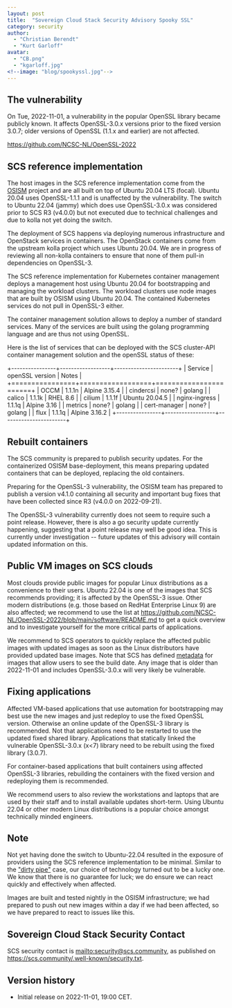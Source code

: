```yaml
---
layout: post
title:  "Sovereign Cloud Stack Security Advisory Spooky SSL"
category: security
author:
  - "Christian Berendt"
  - "Kurt Garloff"
avatar:
  - "CB.png"
  - "kgarloff.jpg"
<!--image: "blog/spookyssl.jpg"-->
---
```


## The vulnerability

On Tue, 2022-11-01, a vulnerability in the popular OpenSSL library
became publicly known. It affects OpenSSL-3.0.x versions prior
to the fixed version 3.0.7; older versions of OpenSSL (1.1.x
and earlier) are not affected.

<!--TODO: More details, CVE and links -->

https://github.com/NCSC-NL/OpenSSL-2022

## SCS reference implementation

The host images in the SCS reference implementation come from the
[OSISM](https://osism.tech) project and are all built on top of Ubuntu 20.04
LTS (focal). Ubuntu 20.04 uses OpenSSL-1.1.1 and is unaffected by the
vulnerability. The switch to Ubuntu 22.04 (jammy) which does use OpenSSL-3.0.x
was considered prior to SCS R3 (v4.0.0) but not executed due to technical
challenges and due to kolla not yet doing the switch.

The deployment of SCS happens via deploying numerous infrastructure
and OpenStack services in containers. The OpenStack containers come from
the upstream kolla project which uses Ubuntu 20.04. We are in progress
of reviewing all non-kolla containers to ensure that none of them pull-in
dependencies on OpenSSL-3.

<!--TODO: OSISM to check all containers ...-->
<!--TODO: Add link to SBOM -->

The SCS reference implementation for Kubernetes container management deploys a
management host using Ubuntu 20.04 for bootstrapping and managing the
workload clusters. The workload clusters use node images that are built
by OSISM using Ubuntu 20.04. The contained Kubernetes services do not
pull in OpenSSL-3 either.

The container management solution allows to deploy a number of standard
services. Many of the services are built using the golang programming
language and are thus not using OpenSSL. 

<!--TODO: Check all containers and provide list-->

Here is the list of services that can be deployed with the SCS cluster-API
container management solution and the openSSL status of these:

+----------------+------------------+-----------------------+
| Service        | openSSL version  | Notes                 |
+================+==================+=======================+
| OCCM           | 1.1.1n           | Alpine 3.15.4         |
| cindercsi      | none?            | golang                |
| calico         | 1.1.1k           | RHEL 8.6              |
| cilium         | 1.1.1f           | Ubuntu 20.04.5        |
| nginx-ingress  | 1.1.1q           | Alpine 3.16           |
| metrics        | none?            | golang                |
| cert-manager   | none?            | golang                |
| flux           | 1.1.1q           | Alpine 3.16.2         |
+----------------+------------------+-----------------------+

<!-- TODO: harbor -->

## Rebuilt containers

The SCS community is prepared to publish security updates.
For the containerized OSISM base-deployment, this means preparing updated
containers that can be deployed, replacing the old containers.

Preparing for the OpenSSL-3 vulnerability, the OSISM team has prepared
to publish a version v4.1.0 containing all security and important bug fixes
that have been collected since R3 (v4.0.0 on 2022-09-21).

The OpenSSL-3 vulnerability currently does not seem to require such a
point release. However, there is also a go security update currently
happening, suggesting that a point release may well be good idea.
This is currently under investigation -- future updates of this
advisory will contain updated information on this.

## Public VM images on SCS clouds

Most clouds provide public images for popular Linux distributions
as a convenience to their users. Ubuntu 22.04 is one of the images that
SCS recommends providing; it is affected by the OpenSSL-3 issue.
Other modern distributions (e.g. those based on RedHat Enterprise
Linux 9) are also affected; we recommend to use the list at
<https://github.com/NCSC-NL/OpenSSL-2022/blob/main/software/README.md>
to get a quick overview and to investigate yourself for the more
critical parts of applications.

We recommend to SCS operators to quickly replace the affected public images
with updated images as soon as the Linux distributors have provided updated
base images. Note that SCS has defined
[metadata](https://github.com/SovereignCloudStack/Docs/blob/main/Design-Docs/Image-Properties-Spec.md)
for images that allow users to see the build date. Any image that is older than
2022-11-01 and includes OpenSSL-3.0.x will very likely be vulnerable.

## Fixing applications

Affected VM-based applications that use automation for bootstrapping
may best use the new images and just redeploy to use the fixed OpenSSL
version. Otherwise an online update of the OpenSSL-3 library is recommended.
Not that applications need to be restarted to use the updated fixed
shared library. Applications that statically linked the vulnerable
OpenSSL-3.0.x (x<7) library need to be rebuilt using the fixed library
(3.0.7).

For container-based applications that built containers using affected
OpenSSL-3 libraries, rebuilding the containers with the fixed version
and redeploying them is recommended.

We recommend users to also review the workstations and laptops that are
used by their staff and to install available updates short-term.
Using Ubuntu 22.04 or other modern Linux distributions is a popular
choice amongst technically minded engineers.

## Note

Not yet having done the switch to Ubuntu-22.04 resulted in the exposure
of providers using the SCS reference implementation to be minimal.
Similar to the ["dirty pipe"](https://scs.community/security/2022/03/07/advisory-dirty-pipe/)
case, our choice of technology turned out to be a lucky one.
We know that there is no guarantee for luck; we do ensure we can react
quickly and effectively when affected.

Images are built and tested nightly in the OSISM infrastructure; we had
prepared to push out new images within a day if we had been affected, so we
have prepared to react to issues like this.

## Sovereign Cloud Stack Security Contact

SCS security contact is <mailto:security@scs.community>, as published on
<https://scs.community/.well-known/security.txt>.

## Version history

* Initial release on 2022-11-01, 19:00 CET.

